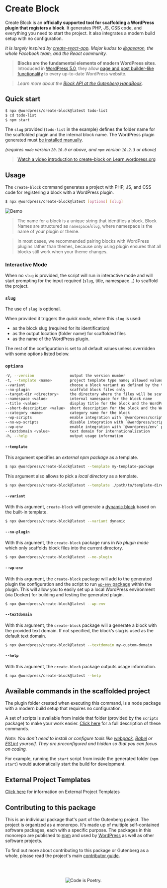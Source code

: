 # Create Block

Create Block is an **officially supported tool for scaffolding a WordPress plugin that registers a block**. It generates PHP, JS, CSS code, and everything you need to start the project. It also integrates a modern build setup with no configuration.

_It is largely inspired by [create-react-app](https://create-react-app.dev/docs/getting-started). Major kudos to [@gaearon](https://github.com/gaearon), the whole Facebook team, and the React community._

> **Blocks are the fundamental elements of modern WordPress sites**. Introduced in [WordPress 5.0](https://wordpress.org/news/2018/12/bebo/), they allow [page and post builder-like functionality](https://wordpress.org/gutenberg/) to every up-to-date WordPress website.

> _Learn more about the [Block API at the Gutenberg HandBook](https://developer.wordpress.org/block-editor/developers/block-api/block-registration/)._

## Quick start

```bash
$ npx @wordpress/create-block@latest todo-list
$ cd todo-list
$ npm start
```

The `slug` provided (`todo-list` in the example) defines the folder name for the scaffolded plugin and the internal block name. The WordPress plugin generated must [be installed manually](https://wordpress.org/documentation/article/manage-plugins/#manual-plugin-installation-1).

_(requires `node` version `20.10.0` or above, and `npm` version `10.2.3` or above)_

> [Watch a video introduction to create-block on Learn.wordpress.org](https://learn.wordpress.org/tutorial/using-the-create-block-tool/)

## Usage

The `create-block` command generates a project with PHP, JS, and CSS code for registering a block with a WordPress plugin.

```bash
$ npx @wordpress/create-block@latest [options] [slug]
```

![Demo](https://user-images.githubusercontent.com/699132/103872910-4de15f00-50cf-11eb-8c74-67ca91a8c1a4.gif)

> The name for a block is a unique string that identifies a block. Block Names are structured as `namespace`/`slug`, where namespace is the name of your plugin or theme.

> In most cases, we recommended pairing blocks with WordPress plugins rather than themes, because only using plugin ensures that all blocks still work when your theme changes.

### Interactive Mode

When no `slug` is provided, the script will run in interactive mode and will start prompting for the input required (`slug`, title, namespace...) to scaffold the project.

### `slug`

The use of `slug` is optional.

When provided it triggers the _quick mode_, where this `slug` is used:

-   as the block slug (required for its identification)
-   as the output location (folder name) for scaffolded files
-   as the name of the WordPress plugin.

The rest of the configuration is set to all default values unless overridden with some options listed below.

### `options`

```bash
-V, --version                output the version number
-t, --template <name>        project template type name; allowed values: "static" (default), "es5", the name of an external npm package, or the path to a local directory
--variant                    choose a block variant as defined by the template
--no-plugin                  scaffold block files only
--target-dir <directory>     the directory where the files will be scaffolded, defaults to the slug
--namespace <value>          internal namespace for the block name
--title <value>              display title for the block and the WordPress plugin
--short-description <value>  short description for the block and the WordPress plugin
--category <name>            category name for the block
--wp-scripts                 enable integration with `@wordpress/scripts` package
--no-wp-scripts              disable integration with `@wordpress/scripts` package
--wp-env                     enable integration with `@wordpress/env` package
--textdomain <value>         text domain for internationalization
-h, --help                   output usage information
```

#### `--template`

This argument specifies an _external npm package_ as a template.

```bash
$ npx @wordpress/create-block@latest --template my-template-package
```

This argument also allows to pick a _local directory_ as a template.

```bash
$ npx @wordpress/create-block@latest --template ./path/to/template-directory
```

#### `--variant`

With this argument, `create-block` will generate a [dynamic block](https://developer.wordpress.org/block-editor/getting-started/glossary/#dynamic-block) based on the built-in template.

```bash
$ npx @wordpress/create-block@latest --variant dynamic
```

#### `--no-plugin`

With this argument, the `create-block` package runs in _No plugin mode_ which only scaffolds block files into the current directory.

```bash
$ npx @wordpress/create-block@latest --no-plugin
```

#### `--wp-env`

With this argument, the `create-block` package will add to the generated plugin the configuration and the script to run [`wp-env` package](https://developer.wordpress.org/block-editor/reference-guides/packages/packages-env/) within the plugin. This will allow you to easily set up a local WordPress environment (via Docker) for building and testing the generated plugin.

```bash
$ npx @wordpress/create-block@latest --wp-env
```

#### `--textdomain`

With this argument, the `create-block` package will a generate a block with the provided text domain. If not specified, the block’s slug is used as the default text domain.

```bash
$ npx @wordpress/create-block@latest --textdomain my-custom-domain
```

#### `--help`

With this argument, the `create-block` package outputs usage information.

```bash
$ npx @wordpress/create-block@latest --help
```

## Available commands in the scaffolded project

The plugin folder created when executing this command, is a node package with a modern build setup that requires no configuration.

A set of scripts is available from inside that folder (provided by the `scripts` package) to make your work easier. [Click here](https://github.com/WordPress/gutenberg/tree/HEAD/packages/scripts#available-scripts) for a full description of these commands.

_Note: You don’t need to install or configure tools like [webpack](https://webpack.js.org), [Babel](https://babeljs.io) or [ESLint](https://eslint.org) yourself. They are preconfigured and hidden so that you can focus on coding._

For example, running the `start` script from inside the generated folder (`npm start`) would automatically start the build for development.

## External Project Templates

[Click here](https://developer.wordpress.org/block-editor/reference-guides/packages/packages-create-block/packages-create-block-external-template/) for information on External Project Templates

## Contributing to this package

This is an individual package that's part of the Gutenberg project. The project is organized as a monorepo. It's made up of multiple self-contained software packages, each with a specific purpose. The packages in this monorepo are published to [npm](https://www.npmjs.com/) and used by [WordPress](https://make.wordpress.org/core/) as well as other software projects.

To find out more about contributing to this package or Gutenberg as a whole, please read the project's main [contributor guide](https://github.com/WordPress/gutenberg/tree/HEAD/CONTRIBUTING.md).

<br /><br /><p align="center"><img src="https://s.w.org/style/images/codeispoetry.png?1" alt="Code is Poetry." /></p>
